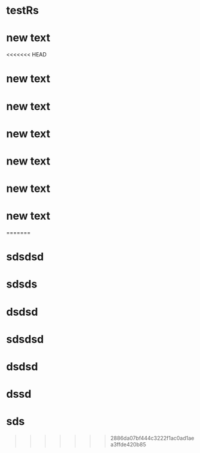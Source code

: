 # testRs
# new text 
<<<<<<< HEAD
# new text 
# new text 
# new text 
# new text 
# new text 
# new text 
=======
# sdsdsd
# sdsds
# dsdsd
# sdsdsd
# dsdsd
# dssd
# sds
>>>>>>> 2886da07bf444c3222f1ac0ad1aea3ffde420b85
